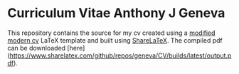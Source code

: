 Curriculum Vitae
Anthony J Geneva
==

This repository contains the source for my cv created using a [modified modern cv](https://github.com/zellux/resume) LaTeX template and built using [ShareLaTeX](http://sharelatex.com). The compiled pdf can be downloaded [here] (https://www.sharelatex.com/github/repos/geneva/CV/builds/latest/output.pdf).

